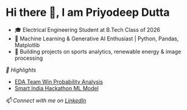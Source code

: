 # Hi there 👋, I am Priyodeep Dutta

- 🎓 Electrical Engineering Student at B.Tech Class of 2026
- 🔬 Machine Learning & Generative AI Enthusiast | Python, Pandas, Matplotlib
- 🌱 Building projects on sports analytics, renewable energy & image processing

*📂 Highlights*
- [EDA Team Win Probability Analysis](https://github.com/Priyodeep-Dutta2004/EDA_TeamWin_Analysis)
- [Smart India Hackathon ML Model](#)

*📫 Connect with me on [LinkedIn](https://linkedin.com/in/priyodeep-dutta-965b37325)*

